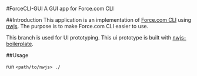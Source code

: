 #ForceCLI-GUI
A GUI app for Force.com CLI

##Introduction
This application is an implementation of [Force.com CLI](https://github.com/heroku/force) using [nwjs](https://github.com/nwjs/nw.js). The purpose is to make Force.com CLI easier to use.

This branch is used for UI prototyping.
This ui prototype is built with [nwjs-boilerplate](https://github.com/arufian/nwjs-boilerplate).

##Usage

run `<path/to/nwjs> ./`